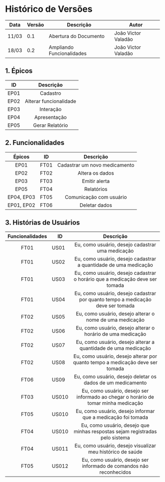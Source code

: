 # Histórico de Versões

Data|Versão|Descrição|Autor
-|-|-|-
11/03|0.1|Abertura do Documento| João Victor Valadão|
18/03|0.2|Ampliando Funcionalidades| João Victor Valadão|


## 1. <a name="1">Épicos</a>

|    ID   | Descrição | 
|:---:|:---:| 
|EP01|Cadastro|
|EP02|Alterar funcionalidade|
|EP03|Interação|
|EP04|Apresentação|
|EP05|Gerar Relatório|

## 2. <a name="2">Funcionalidades</a>

|    Épicos   |    ID   | Descrição | 
|:---:|:---:|:---:|
|EP01|FT01|Cadastrar um novo medicamento|
|EP02|FT02|Altera os dados|
|EP03|FT03|Emitir alerta|
|EP05|FT04|Relatórios|
|EP04, EP03|FT05|Comunicação com usuário|
|EP01, EP02|FT06|Deletar dados|


## 3. <a name="3">Histórias de Usuários</a>

|Funcionalidades|ID|Descrição|
|:--:|-----|:--:|
|FT01|US01|Eu, como usuário, desejo cadastrar uma medicação| ✅
|FT01|US02|Eu, como usuário, desejo cadastrar a quantidade de uma medicação| ✅
|FT01|US03|Eu, como usuário, desejo cadastrar o horário que a medicação deve ser tomada| ✅
|FT01|US04|Eu, como usuário, desejo cadastrar por quanto tempo a medicação deve ser tomada| ✅
|FT02|US05|Eu, como usuário, desejo alterar o nome de uma medicação| ✅
|FT02|US06|Eu, como usuário, desejo alterar o horário de uma medicação| ✅
|FT02|US07|Eu, como usuário, desejo alterar a quantidade de uma medicação| ✅
|FT02|US08|Eu, como usuário, desejo alterar por quanto tempo a medicação deve ser tomada| ✅
|FT06|US09|Eu, como usuário, desejo deletar os dados de um medicamento| ✅
|FT03|US010|Eu, como usuário, desejo ser informado ao chegar o horário de tomar minha medicação| ✅
|FT05|US010|Eu, como usuário, desejo informar que a medicação foi tomada| ✅
|FT04|US010|Eu, como usuário, desejo que minhas respostas sejam registradas pelo sistema| ✅
|FT04|US011|Eu, como usuário, desejo visualizar meu histórico de saúde|✅
|FT05|US012|Eu, como usuário, desejo ser informado de comandos não reconhecidos|✅

